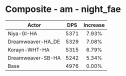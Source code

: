 # Composite - am - night_fae
| Actor | DPS | Increase |
|---|:---:|:---:|
|Niya-GI-HA|5371|7.93%|
|Dreamweaver-HA_DE|5329|7.08%|
|Korayn-WHT-HA|5315|6.79%|
|Dreamweaver-SB-HA|5242|5.34%|
|Base|4976|0.00%|
